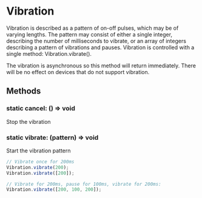 # Vibration

Vibration is described as a pattern of on-off pulses, which may be of varying
lengths. The pattern may consist of either a single integer, describing the
number of milliseconds to vibrate, or an array of integers describing a pattern
of vibrations and pauses. Vibration is controlled with a single method:
Vibration.vibrate().

The vibration is asynchronous so this method will return immediately. There will
be no effect on devices that do not support vibration.

## Methods

### static cancel: () => void

Stop the vibration

### static vibrate: (pattern) => void

Start the vibration pattern

```js
// Vibrate once for 200ms
Vibration.vibrate(200);
Vibration.vibrate([200]);

// Vibrate for 200ms, pause for 100ms, vibrate for 200ms:
Vibration.vibrate([200, 100, 200]);
```

